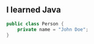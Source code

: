 ## I learned Java

```java title="Person.java"
public class Person {
    private name = "John Doe";
}
```